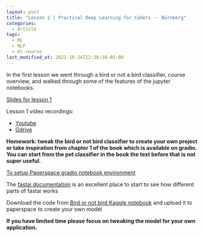 ```yaml
---
layout: post
title: "Lesson 1 | Practical Deep Learning for Coders -- Nürnberg"
categories:
  - Article
tags:
  - ML
  - NLP
  - ml-course
last_modified_at: 2022-10-24T22:36:30-05:00
---
```


In the first lesson we went through a bird or not a bird classifier, course overview, and walked through some of the features of the jupyter notebooks.

[Slides for lesson 1](https://docs.google.com/presentation/d/1N_HMz-Ub-VESM5jNz2oxnDMJDF_Q8-IqnPN8FytoR5Q/edit?usp=sharing)

Lesson 1 video recordings:

- [Youtube](<(https://youtu.be/zJAKqCzwLfs)>)
- [Gdrive](https://drive.google.com/drive/folders/15jtG_RRWI7pA-x3EWUXc9BaJHY7m1cNr?usp=sharing)

**Homework: tweak the bird or not bird classifier to create your own project or take inspiration from chapter 1 of the book which is available on gradio. You can start from the pet classifier in the book the text before that is not super useful.**

[To setup Paperspace gradio notebook environment](https://useml.net/articles/2022/09/27/nurnberg-ml-course-setup-guide.html)

The [fastai documentation](https://docs.fast.ai/) is an excellent place to start to see how different parts of fastai works

Download the code from [Bird or not bird Kaggle notebook](https://www.kaggle.com/code/jhoward/is-it-a-bird-creating-a-model-from-your-own-data/) and upload it to paperspace to create your own model

**If you have limited time please focus on tweaking the model for your own application.**
